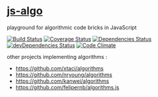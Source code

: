 [js-algo](http://aureooms.github.io/js-algo)
====

playground for algorithmic code bricks in JavaScript

[![Build Status](https://travis-ci.org/aureooms/js-algo.svg)](https://travis-ci.org/aureooms/js-algo)
[![Coverage Status](https://coveralls.io/repos/aureooms/js-algo/badge.png)](https://coveralls.io/r/aureooms/js-algo)
[![Dependencies Status](https://david-dm.org/aureooms/js-algo.png)](https://david-dm.org/aureooms/js-algo#info=dependencies)
[![devDependencies Status](https://david-dm.org/aureooms/js-algo/dev-status.png)](https://david-dm.org/aureooms/js-algo#info=devDependencies)
[![Code Climate](https://codeclimate.com/github/aureooms/js-algo.png)](https://codeclimate.com/github/aureooms/js-algo)


other projects implementing algorithms :

  - https://github.com/xtaci/algorithms
  - https://github.com/nryoung/algorithms
  - https://github.com/kanwei/algorithms
  - https://github.com/felipernb/algorithms.js
